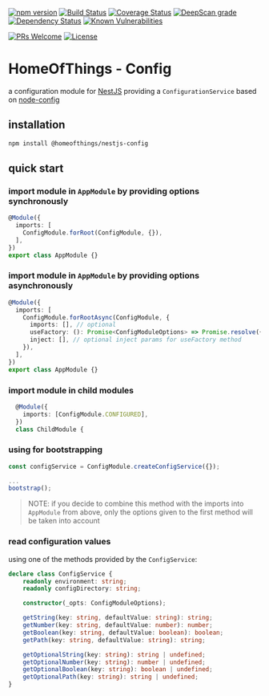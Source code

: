 [![npm version](https://badge.fury.io/js/%40homeofthings%2Fconfig.svg)](https://badge.fury.io/js/%40homeofthings%2Fconfig)
[![Build Status](https://api.travis-ci.com/gms1/HomeOfThings.svg?branch=master)](https://travis-ci.com/gms1/HomeOfThings)
[![Coverage Status](https://coveralls.io/repos/github/gms1/HomeOfThings/badge.svg?branch=master&service=github)](https://coveralls.io/github/gms1/HomeOfThings?branch=master)
[![DeepScan grade](https://deepscan.io/api/teams/439/projects/987/branches/1954/badge/grade.svg)](https://deepscan.io/dashboard#view=project&tid=439&pid=987&bid=1954)
[![Dependency Status](https://david-dm.org/gms1/HomeOfThings.svg)](https://david-dm.org/gms1/HomeOfThings)
[![Known Vulnerabilities](https://snyk.io/test/github/gms1/HomeOfThings/badge.svg)](https://snyk.io/test/github/gms1/HomeOfThings)

[![PRs Welcome](https://img.shields.io/badge/PRs-welcome-brightgreen.svg?style=flat-square)](http://makeapullrequest.com)
[![License](https://img.shields.io/npm/l/@homeofthings/nestjs-config.svg?style=flat-square)](./LICENSE)

# HomeOfThings - Config

a configuration module for [NestJS](https://docs.nestjs.com/) providing a `ConfigurationService` based on [node-config](https://www.npmjs.com/package/config)

## installation

```bash
npm install @homeofthings/nestjs-config
```

## quick start

### import module in `AppModule` by providing options synchronously

```Typescript
@Module({
  imports: [
    ConfigModule.forRoot(ConfigModule, {}),
  ],
})
export class AppModule {}
```

### import module in `AppModule` by providing options asynchronously

```Typescript
@Module({
  imports: [
    ConfigModule.forRootAsync(ConfigModule, {
      imports: [], // optional
      useFactory: (): Promise<ConfigModuleOptions> => Promise.resolve({}),
      inject: [], // optional inject params for useFactory method
    }),
  ],
})
export class AppModule {}
```

### import module in child modules

```Typescript
  @Module({
    imports: [ConfigModule.CONFIGURED],
  })
  class ChildModule {
```

### using for bootstrapping

```TypeScript
const configService = ConfigModule.createConfigService({});

...
bootstrap();

```

> NOTE: if you decide to combine this method with the imports into `AppModule` from above, only the options given to the first method will be taken into account

### read configuration values

using one of the methods provided by the `ConfigService`:

```TypeScript
declare class ConfigService {
    readonly environment: string;
    readonly configDirectory: string;

    constructor(_opts: ConfigModuleOptions);

    getString(key: string, defaultValue: string): string;
    getNumber(key: string, defaultValue: number): number;
    getBoolean(key: string, defaultValue: boolean): boolean;
    getPath(key: string, defaultValue: string): string;    

    getOptionalString(key: string): string | undefined;
    getOptionalNumber(key: string): number | undefined;
    getOptionalBoolean(key: string): boolean | undefined;
    getOptionalPath(key: string): string | undefined;    
}
```
